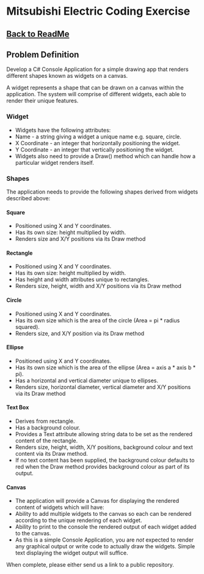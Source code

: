 # Mitsubishi Electric Coding Exercise

## [Back to ReadMe](README.md)

## Problem Definition

Develop a C# Console Application for a simple drawing app that renders different shapes known as widgets on a canvas.  

A widget represents a shape that can be drawn on a canvas within the application. The system will comprise of different widgets, each able to render their unique features.

### Widget
* Widgets have the following attributes:  
* Name - a string giving a widget a unique name e.g. square, circle.  
* X Coordinate - an integer that horizontally positioning the widget.  
* Y Coordinate - an integer that vertically positioning the widget.  
* Widgets also need to provide a Draw() method which can handle how a particular widget renders itself.   

### Shapes
The application needs to provide the following shapes derived from widgets described above:  

#### Square  
* Positioned using X and Y coordinates.  
* Has its own size: height multiplied by width.  
* Renders size and X/Y positions via its Draw method  

#### Rectangle   
* Positioned using X and Y coordinates.  
* Has its own size: height multiplied by width.  
* Has height and width attributes unique to rectangles.  
* Renders size, height, width and X/Y positions via its Draw method   

#### Circle  
* Positioned using X and Y coordinates.  
* Has its own size which is the area of the circle (Area = pi * radius squared).  
* Renders size, and X/Y position via its Draw method  

#### Ellipse  
* Positioned using X and Y coordinates.  
* Has its own size which is the area of the ellipse (Area = axis a * axis b * pi).  
* Has a horizontal and vertical diameter unique to ellipses.  
* Renders size, horizontal diameter, vertical diameter and X/Y positions via its Draw method   

#### Text Box  
* Derives from rectangle.  
* Has a background colour.  
* Provides a Text attribute allowing string data to be set as the rendered content of the rectangle.  
* Renders size, height, width, X/Y positions, background colour and text content via its Draw method.  
* If no text content has been supplied, the background colour defaults to red when the Draw method provides background colour as part of its output.

#### Canvas  
* The application will provide a Canvas for displaying the rendered content of widgets which will have:  
* Ability to add multiple widgets to the canvas so each can be rendered according to the unique rendering of each widget.  
* Ability to print to the console the rendered output of each widget added to the canvas.  
* As this is a simple Console Application, you are *not* expected to render any graphical output or write code to actually draw the widgets. Simple text displaying the widget output will suffice.  

When complete, please either send us a link to a public repository.
